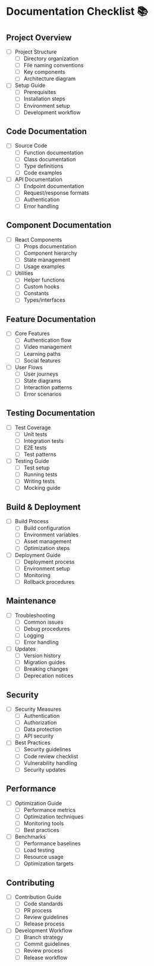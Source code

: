 # Documentation Checklist 📚

## Project Overview
- [ ] Project Structure
  - [ ] Directory organization
  - [ ] File naming conventions
  - [ ] Key components
  - [ ] Architecture diagram

- [ ] Setup Guide
  - [ ] Prerequisites
  - [ ] Installation steps
  - [ ] Environment setup
  - [ ] Development workflow

## Code Documentation
- [ ] Source Code
  - [ ] Function documentation
  - [ ] Class documentation
  - [ ] Type definitions
  - [ ] Code examples

- [ ] API Documentation
  - [ ] Endpoint documentation
  - [ ] Request/response formats
  - [ ] Authentication
  - [ ] Error handling

## Component Documentation
- [ ] React Components
  - [ ] Props documentation
  - [ ] Component hierarchy
  - [ ] State management
  - [ ] Usage examples

- [ ] Utilities
  - [ ] Helper functions
  - [ ] Custom hooks
  - [ ] Constants
  - [ ] Types/interfaces

## Feature Documentation
- [ ] Core Features
  - [ ] Authentication flow
  - [ ] Video management
  - [ ] Learning paths
  - [ ] Social features

- [ ] User Flows
  - [ ] User journeys
  - [ ] State diagrams
  - [ ] Interaction patterns
  - [ ] Error scenarios

## Testing Documentation
- [ ] Test Coverage
  - [ ] Unit tests
  - [ ] Integration tests
  - [ ] E2E tests
  - [ ] Test patterns

- [ ] Testing Guide
  - [ ] Test setup
  - [ ] Running tests
  - [ ] Writing tests
  - [ ] Mocking guide

## Build & Deployment
- [ ] Build Process
  - [ ] Build configuration
  - [ ] Environment variables
  - [ ] Asset management
  - [ ] Optimization steps

- [ ] Deployment Guide
  - [ ] Deployment process
  - [ ] Environment setup
  - [ ] Monitoring
  - [ ] Rollback procedures

## Maintenance
- [ ] Troubleshooting
  - [ ] Common issues
  - [ ] Debug procedures
  - [ ] Logging
  - [ ] Error handling

- [ ] Updates
  - [ ] Version history
  - [ ] Migration guides
  - [ ] Breaking changes
  - [ ] Deprecation notices

## Security
- [ ] Security Measures
  - [ ] Authentication
  - [ ] Authorization
  - [ ] Data protection
  - [ ] API security

- [ ] Best Practices
  - [ ] Security guidelines
  - [ ] Code review checklist
  - [ ] Vulnerability handling
  - [ ] Security updates

## Performance
- [ ] Optimization Guide
  - [ ] Performance metrics
  - [ ] Optimization techniques
  - [ ] Monitoring tools
  - [ ] Best practices

- [ ] Benchmarks
  - [ ] Performance baselines
  - [ ] Load testing
  - [ ] Resource usage
  - [ ] Optimization targets

## Contributing
- [ ] Contribution Guide
  - [ ] Code standards
  - [ ] PR process
  - [ ] Review guidelines
  - [ ] Release process

- [ ] Development Workflow
  - [ ] Branch strategy
  - [ ] Commit guidelines
  - [ ] Review process
  - [ ] Release workflow 